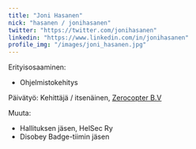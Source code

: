 ```yaml
---
title: "Joni Hasanen"
nick: "hasanen / jonihasanen"
twitter: "https://twitter.com/jonihasanen"
linkedin: "https://www.linkedin.com/in/jonihasanen"
profile_img: "/images/joni_hasanen.jpg"
---
```


Erityisosaaminen:
* Ohjelmistokehitys

Päivätyö: Kehittäjä / itsenäinen, [Zerocopter B.V](https://www.zerocopter.com/)

Muuta:
* Hallituksen jäsen, HelSec Ry
* Disobey Badge-tiimin jäsen